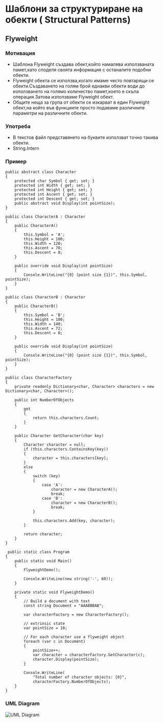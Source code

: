 # Шаблони за структуриране на обекти ( Structural Patterns)

## Flyweight

### Мотивация
* Шаблона Flyweight създава обект,който намалява използваната памет,като споделя своята информация с останалите подобни обекти.
* Flyweight обекта се използва,когато имаме често повтарящи се обекти.Създаването на голям брой еднакви обекти води до използването на голямо количество памет,което е скъпа операция.Затова използваме Flyweight обект.
* Общите неща за група от обекти се изкарват в един Flyweight обект,на който във функциите просто подаваме различните параметри на различните обекти.

### Употреба
* В текстов файл представянето на буквите използват точно такива обекти.
* String.Intern 

### Пример

    public abstract class Character
    {
        protected char Symbol { get; set; }
        protected int Width { get; set; }
        protected int Height { get; set; }
        protected int Ascent { get; set; }
        protected int Descent { get; set; }
        public abstract void Display(int pointSize);
    }
    
    public class CharacterA : Character
    {
        public CharacterA()
        {
            this.Symbol = 'A';
            this.Height = 100;
            this.Width = 120;
            this.Ascent = 70;
            this.Descent = 0;
        }

        public override void Display(int pointSize)
        {
            Console.WriteLine("{0} (point size {1})", this.Symbol, pointSize);
        }
    }
    
    public class CharacterB : Character
    {
        public CharacterB()
        {
            this.Symbol = 'B';
            this.Height = 100;
            this.Width = 140;
            this.Ascent = 72;
            this.Descent = 0;
        }

        public override void Display(int pointSize)
        {
            Console.WriteLine("{0} (point size {1})", this.Symbol, pointSize);
        }
    }
    
    public class CharacterFactory
    {
        private readonly Dictionary<char, Character> characters = new Dictionary<char, Character>();

        public int NumberOfObjects
        {
            get
            {
                return this.characters.Count;
            }
        }

        public Character GetCharacter(char key)
        {
            Character character = null;
            if (this.characters.ContainsKey(key))
            {
                character = this.characters[key];
            }
            else
            {
                switch (key)
                {
                    case 'A':
                        character = new CharacterA();
                        break;
                    case 'B':
                        character = new CharacterB();
                        break;
                }

                this.characters.Add(key, character);
            }

            return character;
        }
    }
    
     public static class Program
    {
        public static void Main()
        {
            FlyweightDemo();

            Console.WriteLine(new string('-', 60));
        }

        private static void FlyweightDemo()
        {
            // Build a document with text
            const string Document = "AAABBBAB";

            var characterFactory = new CharacterFactory();

            // extrinsic state
            var pointSize = 10;

            // For each character use a flyweight object
            foreach (var c in Document)
            {
                pointSize++;
                var character = characterFactory.GetCharacter(c);
                character.Display(pointSize);
            }

            Console.WriteLine(
                "Total number of character objects: {0}",
                characterFactory.NumberOfObjects);
        }
    }

### UML Diagram

![UML Diagram](http://www.coderanch.com/t/493146/a/1059/flywe050.gif)